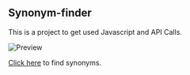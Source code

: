 ## Synonym-finder
This is a project to get used Javascript and API Calls.

![Preview](https://github.com/jasmin-raith/media/blob/main/synonymfinder/Synonymfinder.gif?raw=true)

[Click here](https://jasmin-raith.github.io/synonym-finder/) to find synonyms.
